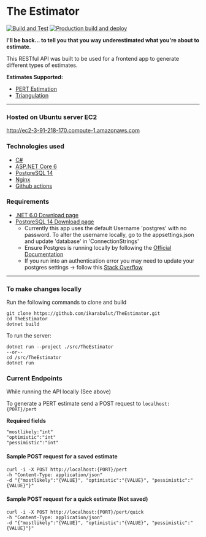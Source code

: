 # The Estimator
[![Build and Test](https://github.com/ikarabulut/TheEstimator/actions/workflows/build-test.yml/badge.svg)](https://github.com/ikarabulut/TheEstimator/actions/workflows/build-test.yml)
[![Production build and deploy](https://github.com/ikarabulut/TheEstimator/actions/workflows/deploy.yml/badge.svg)](https://github.com/ikarabulut/TheEstimator/actions/workflows/deploy.yml)

**I'll be back... to tell you that you way underestimated what you're about to estimate.**

This RESTful API was built to be used for a frontend app to generate different types of estimates.

**Estimates Supported:**

- [PERT Estimation](https://projectmanagementacademy.net/resources/blog/a-three-point-estimating-technique-pert/)
- [Triangulation](https://www.projectmanagement.com/contentPages/wiki.cfm?ID=368763&thisPageURL=/wikis/368763/3-Points-Estimating#1) 

***

### Hosted on Ubuntu server EC2
http://ec2-3-91-218-170.compute-1.amazonaws.com

### Technologies used

- [C#](https://docs.microsoft.com/en-us/dotnet/csharp/)
- [ASP.NET Core 6](https://docs.microsoft.com/en-us/aspnet/core/?view=aspnetcore-6.0)
- [PostgreSQL 14](https://www.postgresql.org/docs/14/index.html)
- [Nginx](https://nginx.org/en/docs/?_ga=2.117511050.245737080.1662998946-2117561888.1662998946)
- [Github actions](https://docs.github.com/en/actions)

### Requirements

- [.NET 6.0 Download page](https://dotnet.microsoft.com/en-us/download)
- [PostgreSQL 14 Download page](https://www.postgresql.org/download/)
  - Currently this app uses the default Username 'postgres' with no password. To alter the username locally, go to the appsettings.json and update 'database' in 'ConnectionStrings'
  - Ensure Postgres is running locally by following the [Official Documentation](https://www.postgresql.org/docs/14/server-start.html)
  - If you run into an authentication error you may need to update your postgres settings -> follow this [Stack Overflow](https://stackoverflow.com/questions/18664074/getting-error-peer-authentication-failed-for-user-postgres-when-trying-to-ge)


***
### To make changes locally
Run the following commands to clone and build
```
git clone https://github.com/ikarabulut/TheEstimator.git
cd TheEstimator
dotnet build
```
To run the server:
```
dotnet run --project ./src/TheEstimator
--or--
cd /src/TheEstimator
dotnet run
```

### Current Endpoints
While running the API locally (See above)

To generate a PERT estimate send a POST request to `localhost:{PORT}/pert`

**Required fields**
```
"mostlikely:"int"
"optimistic":"int"
"pessimistic":"int"
```
#### Sample POST request for a saved estimate
```
curl -i -X POST http://localhost:{PORT}/pert
-h "Content-Type: application/json"
-d "{"mostlikely":"{VALUE}", "optimistic":"{VALUE}", "pessimistic":"{VALUE}"}"
```

#### Sample POST request for a quick estimate (Not saved)
```
curl -i -X POST http://localhost:{PORT}/pert/quick
-h "Content-Type: application/json"
-d "{"mostlikely":"{VALUE}", "optimistic":"{VALUE}", "pessimistic":"{VALUE}"}"
```


